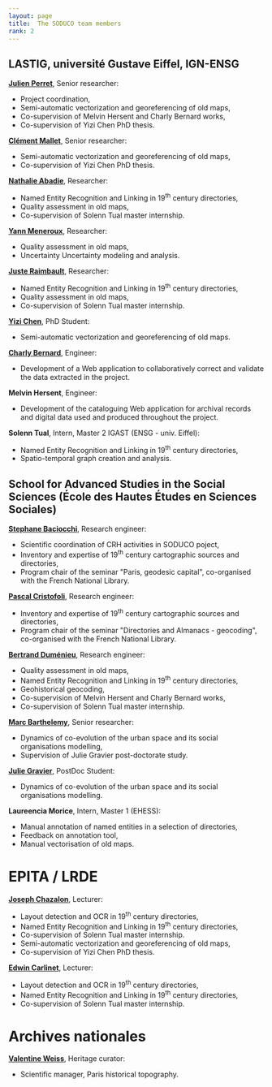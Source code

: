 ```yaml
---
layout: page
title:  The SODUCO team members
rank: 2
---
```


## LASTIG, université Gustave Eiffel, IGN-ENSG

**[Julien Perret](https://www.umr-lastig.fr/julien-perret/)**, Senior researcher:
* Project coordination,
* Semi-automatic vectorization and georeferencing of old maps,
* Co-supervision of Melvin Hersent and Charly Bernard works, 
* Co-supervision of Yizi Chen PhD thesis.  

**[Clément Mallet](https://www.umr-lastig.fr/clement-mallet/)**, Senior researcher:
* Semi-automatic vectorization and georeferencing of old maps,
* Co-supervision of Yizi Chen PhD thesis. 

**[Nathalie Abadie](https://www.umr-lastig.fr/nathalie-abadie/)**, Researcher:
* Named Entity Recognition and Linking in 19<sup>th</sup> century directories,
* Quality assessment in old maps,
* Co-supervision of Solenn Tual master internship.  

**[Yann Meneroux](https://www.researchgate.net/profile/Yann-Meneroux)**, Researcher:
* Quality assessment in old maps,
* Uncertainty Uncertainty modeling and analysis.

**[Juste Raimbault](https://scholar.google.fr/citations?user=zoioGw4AAAAJ&hl=fr)**, Researcher:
* Named Entity Recognition and Linking in 19<sup>th</sup> century directories,
* Quality assessment in old maps,
* Co-supervision of Solenn Tual master internship. 

**[Yizi Chen](https://www.umr-lastig.fr/yizi-chen/)**, PhD Student:
* Semi-automatic vectorization and georeferencing of old maps.

**[Charly Bernard](https://www.umr-lastig.fr/charly-bernard/)**, Engineer:
*  Development of a Web application to collaboratively correct and validate the data extracted in the project.

**Melvin Hersent**, Engineer:
*  Development of the cataloguing Web application for archival records and digital data used and produced throughout the project.

**Solenn Tual**, Intern, Master 2 IGAST (ENSG - univ. Eiffel):
*  Named Entity Recognition and Linking in 19<sup>th</sup> century directories,
*  Spatio-temporal graph creation and analysis.


## School for Advanced Studies in the Social Sciences (École des Hautes Études en Sciences Sociales)

**[Stephane Baciocchi](http://ladehis.ehess.fr/index.php?604)**, Research engineer:
* Scientific coordination of CRH activities in SODUCO poject,
* Inventory and expertise of 19<sup>th</sup> century cartographic sources and directories,
* Program chair of the seminar "Paris, geodesic capital", co-organised with the French National Library.  

**[Pascal Cristofoli](http://crh.ehess.fr/index.php?602)**, Research engineer:
* Inventory and expertise of 19<sup>th</sup> century cartographic sources and directories,
* Program chair of the seminar "Directories and Almanacs - geocoding", co-organised with the French National Library.   

**[Bertrand Duménieu](http://crh.ehess.fr/index.php?5206)**, Research engineer:
* Quality assessment in old maps,
* Named Entity Recognition and Linking in 19<sup>th</sup> century directories,
* Geohistorical geocoding,
* Co-supervision of Melvin Hersent and Charly Bernard works,
* Co-supervision of Solenn Tual master internship. 

**[Marc Barthelemy](http://cams.ehess.fr/marc-barthelemy/)**, Senior researcher:
* Dynamics of co-evolution of the urban space and its social organisations modelling,
* Supervision of Julie Gravier post-doctorate study. 

**[Julie Gravier](http://cams.ehess.fr/doctorants-et-post-doctorants/)**, PostDoc Student:
* Dynamics of co-evolution of the urban space and its social organisations modelling. 

**Laureencia Morice**, Intern, Master 1 (EHESS):
*  Manual annotation of named entities in a selection of directories,
*  Feedback on annotation tool,
*  Manual vectorisation of old maps.

# EPITA / LRDE

**[Joseph Chazalon](http://crh.ehess.fr/index.php?5206)**, Lecturer:
* Layout detection and OCR in 19<sup>th</sup> century directories,
* Named Entity Recognition and Linking in 19<sup>th</sup> century directories,
* Co-supervision of Solenn Tual master internship.  
* Semi-automatic vectorization and georeferencing of old maps,
* Co-supervision of Yizi Chen PhD thesis. 

**[Edwin Carlinet](http://cams.ehess.fr/marc-barthelemy/)**, Lecturer:
* Layout detection and OCR in 19<sup>th</sup> century directories,
* Named Entity Recognition and Linking in 19<sup>th</sup> century directories,
* Co-supervision of Solenn Tual master internship.  

# Archives nationales

**[Valentine Weiss](https://www.chartes.psl.eu/fr/valentine-weiss)**, Heritage curator:
* Scientific manager, Paris historical topography. 




